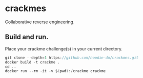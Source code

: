 # crackmes
Collaborative reverse engineering.

## Build and run.

Place your crackme challenge(s) in your current directory.

```D
git clone --depth=1 https://github.com/hoodie-dm/crackmes.git
docker build -t crackme .
cd ..
docker run --rm -it -v $(pwd):/crackme crackme
```

